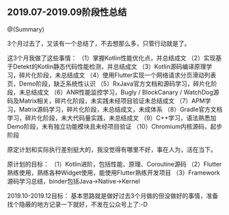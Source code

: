 ## 2019.07-2019.09阶段性总结
@(Summary)

3个月过去了，又该有一个总结了，不去想那么多，只管行动就是了。

这3个月我做了这些事情：
（1）掌握Kotlin性能优化点，并总结成文
（2）实现基于Detekt的Kotlin静态代码性能检测，并总结成文
（3）Kotlin源码编译原理学习，碎片化阶段，未总结成文
（4）使用Flutter实现一个网络请求分页滑动列表页，Demo阶段，缺乏系统性认识
（5）RxJava官方文档和源码学习，碎片化阶段，未总结成文
（6）ANR性能监控学习，Bugly / BlockCanary / WatchDog源码及Matrix相关，碎片化阶段，未实践未经项目验证未总结成文
（7）APM学习，Matrix源码学习，碎片化阶段，未总结成文，未成体系
（8）Gradle官方文档学习，碎片化阶段，未大代码量实践，未总结成文
（9）C++学习，语法熟悉加Demo阶段，未有独立功能模块且未经项目验证
（10）Chromium内核源码，起步阶段

原定计划和实际执行差别挺大的，我没觉得有哪里不好，事在人为，活在当下。

原计划的目标：
（1）Kotlin进阶，包括性能、原理、Coroutine源码
（2）Flutter熟练使用，熟练各种Widget使用，能使用Flutter熟练开发项目
（3）Framework源码学习总结，binder包括Java->Native->Kernel

2019.10-2019.12目标：
基本思路就是做好过去3个月做的但没做好的事情，准备找个隐蔽的地方记录一下就好，不发在公众号上了:-D

